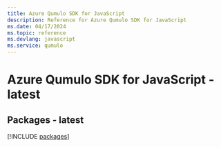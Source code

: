 ```yaml
---
title: Azure Qumulo SDK for JavaScript
description: Reference for Azure Qumulo SDK for JavaScript
ms.date: 04/17/2024
ms.topic: reference
ms.devlang: javascript
ms.service: qumulo
---
```

# Azure Qumulo SDK for JavaScript - latest
## Packages - latest
[!INCLUDE [packages](qumulo-index.md)]